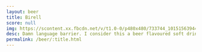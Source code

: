 ```yaml
---
layout: beer
title: Birell
score: null
img: https://scontent.xx.fbcdn.net/v/t1.0-0/p480x480/733744_10151563944413745_394586851_n.jpg?oh=618ca48349be443747e54c3f8126b6f4&oe=5885FE7F
desc: Damn language barrier. I consider this a beer flavoured soft drink
permalink: /beer/:title.html
---
```

